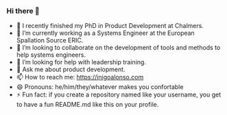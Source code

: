 ### Hi there 👋

- 🔭 I recently finished my PhD in Product Development at Chalmers.
- 🌱 I’m currently working as a Systems Engineer at the European Spallation Source ERIC.
- 👯 I’m looking to collaborate on the development of tools and methods to help systems engineers.
- 🤔 I’m looking for help with leadership training.
- 💬 Ask me about product development.
- 📫 How to reach me: https://inigoalonso.com
- 😄 Pronouns: he/him/they/whatever makes you confortable
- ⚡ Fun fact: if you create a repository named like your username, you get to have a fun README.md like this on your profile.
